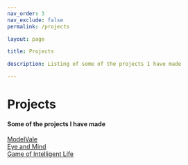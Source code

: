 ```yaml
---
nav_order: 3
nav_exclude: false
permalink: /projects

layout: page

title: Projects

description: Listing of some of the projects I have made

---
```


# Projects
#### Some of the projects I have made

[ModelVale](/ModelVale)  
[Eye and Mind](/eyeandmind)   
[Game of Intelligent Life](/gil)
